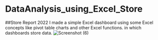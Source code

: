 # DataAnalysis_using_Excel_Store
##Store Report 2022
I made a simple Excel dashboard using some Excel concepts like pivot table charts and other Excel functions. in which dashboards store data.
![Screenshot (6)](https://github.com/Premkumar9799817360/DataAnalysis_using_Excel_Store/assets/83695512/9ebe0fcc-eb3c-4bbc-9c47-403b3333a394)
